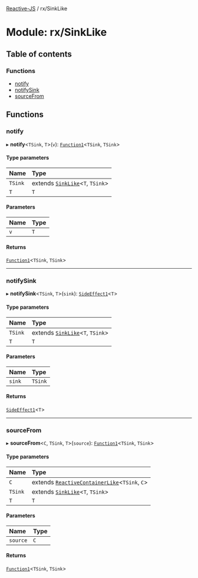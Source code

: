 [Reactive-JS](../README.md) / rx/SinkLike

# Module: rx/SinkLike

## Table of contents

### Functions

- [notify](rx_SinkLike.md#notify)
- [notifySink](rx_SinkLike.md#notifysink)
- [sourceFrom](rx_SinkLike.md#sourcefrom)

## Functions

### notify

▸ **notify**<`TSink`, `T`\>(`v`): [`Function1`](functions.md#function1)<`TSink`, `TSink`\>

#### Type parameters

| Name | Type |
| :------ | :------ |
| `TSink` | extends [`SinkLike`](../interfaces/rx.SinkLike.md)<`T`, `TSink`\> |
| `T` | `T` |

#### Parameters

| Name | Type |
| :------ | :------ |
| `v` | `T` |

#### Returns

[`Function1`](functions.md#function1)<`TSink`, `TSink`\>

___

### notifySink

▸ **notifySink**<`TSink`, `T`\>(`sink`): [`SideEffect1`](functions.md#sideeffect1)<`T`\>

#### Type parameters

| Name | Type |
| :------ | :------ |
| `TSink` | extends [`SinkLike`](../interfaces/rx.SinkLike.md)<`T`, `TSink`\> |
| `T` | `T` |

#### Parameters

| Name | Type |
| :------ | :------ |
| `sink` | `TSink` |

#### Returns

[`SideEffect1`](functions.md#sideeffect1)<`T`\>

___

### sourceFrom

▸ **sourceFrom**<`C`, `TSink`, `T`\>(`source`): [`Function1`](functions.md#function1)<`TSink`, `TSink`\>

#### Type parameters

| Name | Type |
| :------ | :------ |
| `C` | extends [`ReactiveContainerLike`](../interfaces/rx.ReactiveContainerLike.md)<`TSink`, `C`\> |
| `TSink` | extends [`SinkLike`](../interfaces/rx.SinkLike.md)<`T`, `TSink`\> |
| `T` | `T` |

#### Parameters

| Name | Type |
| :------ | :------ |
| `source` | `C` |

#### Returns

[`Function1`](functions.md#function1)<`TSink`, `TSink`\>

